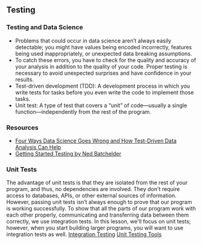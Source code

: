## Testing
### Testing and Data Science
* Problems that could occur in data science aren’t always easily detectable; you might have values being encoded incorrectly, features being used inappropriately, or unexpected data breaking assumptions.
* To catch these errors, you have to check for the quality and accuracy of your analysis in addition to the quality of your code. Proper testing is necessary to avoid unexpected surprises and have confidence in your results.
* Test-driven development (TDD): A development process in which you write tests for tasks before you even write the code to implement those tasks.
* Unit test: A type of test that covers a “unit” of code—usually a single function—independently from the rest of the program.
### Resources
* [Four Ways Data Science Goes Wrong and How Test-Driven Data Analysis Can Help](https://www.predictiveanalyticsworld.com/machinelearningtimes/four-ways-data-science-goes-wrong-and-how-test-driven-data-analysis-can-help/6947/)
* [Getting Started Testing by Ned Batchelder](https://speakerdeck.com/pycon2014/getting-started-testing-by-ned-batchelder?slide=13)
### Unit Tests
The advantage of unit tests is that they are isolated from the rest of your program, and thus, no dependencies are involved. They don't require access to databases, APIs, or other external sources of information. However, passing unit tests isn’t always enough to prove that our program is working successfully. To show that all the parts of our program work with each other properly, communicating and transferring data between them correctly, we use integration tests. In this lesson, we'll focus on unit tests; however, when you start building larger programs, you will want to use integration tests as well.
[Integration Testing](https://www.fullstackpython.com/integration-testing.html)
[Unit Testing Tools](https://docs.pytest.org/en/latest/getting-started.html)
